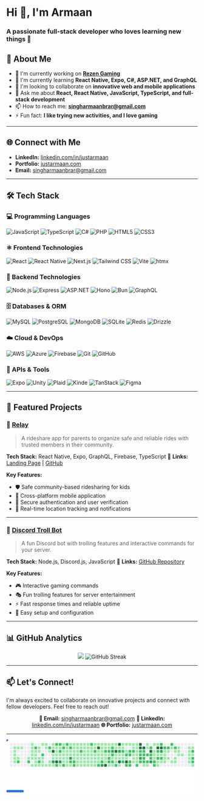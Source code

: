 # Hi 👋, I'm Armaan

### A passionate full-stack developer who loves learning new things 🌲

## 🚀 About Me

- 🔭 I'm currently working on **[Rezen Gaming](https://rezengaming.com)**
- 🌱 I'm currently learning **React Native, Expo, C#, ASP.NET, and GraphQL**
- 👯 I'm looking to collaborate on **innovative web and mobile applications**
- 💬 Ask me about **React, React Native, JavaScript, TypeScript, and full-stack development**
- 📫 How to reach me: **[singharmaanbrar@gmail.com](mailto:singharmaanbrar@gmail.com)**
- ⚡ Fun fact: **I like trying new activities, and I love gaming**

---

## 🌐 Connect with Me

- **LinkedIn:** [linkedin.com/in/justarmaan](https://linkedin.com/in/justarmaan)
- **Portfolio:** [justarmaan.com](https://justarmaan.com)
- **Email:** [singharmaanbrar@gmail.com](mailto:singharmaanbrar@gmail.com)


---

## 🛠️ Tech Stack

### 💻 Programming Languages
<p align="left">
  <img src="https://img.shields.io/badge/JavaScript-F7DF1E?style=for-the-badge&logo=javascript&logoColor=black" alt="JavaScript" />
  <img src="https://img.shields.io/badge/TypeScript-3178C6?style=for-the-badge&logo=typescript&logoColor=white" alt="TypeScript" />
  <img src="https://img.shields.io/badge/C%23-239120?style=for-the-badge&logo=c-sharp&logoColor=white" alt="C#" />
  <img src="https://img.shields.io/badge/PHP-777BB4?style=for-the-badge&logo=php&logoColor=white" alt="PHP" />
  <img src="https://img.shields.io/badge/HTML5-E34F26?style=for-the-badge&logo=html5&logoColor=white" alt="HTML5" />
  <img src="https://img.shields.io/badge/CSS3-1572B6?style=for-the-badge&logo=css3&logoColor=white" alt="CSS3" />
</p>

### ⚛️ Frontend Technologies
<p align="left">
  <img src="https://img.shields.io/badge/React-61DAFB?style=for-the-badge&logo=react&logoColor=black" alt="React" />
  <img src="https://img.shields.io/badge/React_Native-61DAFB?style=for-the-badge&logo=react&logoColor=black" alt="React Native" />
  <img src="https://img.shields.io/badge/Next.js-000000?style=for-the-badge&logo=nextdotjs&logoColor=white" alt="Next.js" />
  <img src="https://img.shields.io/badge/Tailwind_CSS-38B2AC?style=for-the-badge&logo=tailwind-css&logoColor=white" alt="Tailwind CSS" />
  <img src="https://img.shields.io/badge/Vite-646CFF?style=for-the-badge&logo=vite&logoColor=white" alt="Vite" />
  <img src="https://img.shields.io/badge/htmx-3366CC?style=for-the-badge&logo=htmx&logoColor=white" alt="htmx" />
</p>

### 🔧 Backend Technologies
<p align="left">
  <img src="https://img.shields.io/badge/Node.js-339933?style=for-the-badge&logo=nodedotjs&logoColor=white" alt="Node.js" />
  <img src="https://img.shields.io/badge/Express-000000?style=for-the-badge&logo=express&logoColor=white" alt="Express" />
  <img src="https://img.shields.io/badge/ASP.NET-512BD4?style=for-the-badge&logo=dotnet&logoColor=white" alt="ASP.NET" />
  <img src="https://img.shields.io/badge/Hono-E36002?style=for-the-badge&logo=hono&logoColor=white" alt="Hono" />
  <img src="https://img.shields.io/badge/Bun-000000?style=for-the-badge&logo=bun&logoColor=white" alt="Bun" />
  <img src="https://img.shields.io/badge/GraphQL-E10098?style=for-the-badge&logo=graphql&logoColor=white" alt="GraphQL" />
</p>

### 🗄️ Databases & ORM
<p align="left">
  <img src="https://img.shields.io/badge/MySQL-4479A1?style=for-the-badge&logo=mysql&logoColor=white" alt="MySQL" />
  <img src="https://img.shields.io/badge/PostgreSQL-336791?style=for-the-badge&logo=postgresql&logoColor=white" alt="PostgreSQL" />
  <img src="https://img.shields.io/badge/MongoDB-47A248?style=for-the-badge&logo=mongodb&logoColor=white" alt="MongoDB" />
  <img src="https://img.shields.io/badge/SQLite-003B57?style=for-the-badge&logo=sqlite&logoColor=white" alt="SQLite" />
  <img src="https://img.shields.io/badge/Redis-DC382D?style=for-the-badge&logo=redis&logoColor=white" alt="Redis" />
  <img src="https://img.shields.io/badge/Drizzle-C5F74F?style=for-the-badge&logo=drizzle&logoColor=black" alt="Drizzle" />
</p>

### ☁️ Cloud & DevOps
<p align="left">
  <img src="https://img.shields.io/badge/AWS-232F3E?style=for-the-badge&logo=amazonaws&logoColor=white" alt="AWS" />
  <img src="https://img.shields.io/badge/Azure-0078D4?style=for-the-badge&logo=microsoftazure&logoColor=white" alt="Azure" />
  <img src="https://img.shields.io/badge/Firebase-FFCA28?style=for-the-badge&logo=firebase&logoColor=black" alt="Firebase" />
  <img src="https://img.shields.io/badge/Git-F05032?style=for-the-badge&logo=git&logoColor=white" alt="Git" />
  <img src="https://img.shields.io/badge/GitHub-181717?style=for-the-badge&logo=github&logoColor=white" alt="GitHub" />
</p>

### 🔌 APIs & Tools
<p align="left">
  <img src="https://img.shields.io/badge/Expo-000020?style=for-the-badge&logo=expo&logoColor=white" alt="Expo" />
  <img src="https://img.shields.io/badge/Unity-000000?style=for-the-badge&logo=unity&logoColor=white" alt="Unity" />
  <img src="https://img.shields.io/badge/Plaid-000000?style=for-the-badge&logo=plaid&logoColor=white" alt="Plaid" />
  <img src="https://img.shields.io/badge/Kinde-6C47FF?style=for-the-badge&logo=kinde&logoColor=white" alt="Kinde" />
  <img src="https://img.shields.io/badge/TanStack-FF4154?style=for-the-badge&logo=reactquery&logoColor=white" alt="TanStack" />
  <img src="https://img.shields.io/badge/Figma-F24E1E?style=for-the-badge&logo=figma&logoColor=white" alt="Figma" />
</p>

---

## 🚀 Featured Projects

### 🚗 [Relay](https://relay.arspera.com/)
> A rideshare app for parents to organize safe and reliable rides with trusted members in their community.

**Tech Stack:** React Native, Expo, GraphQL, Firebase, TypeScript
🔗 **Links:** [Landing Page](https://relay.arspera.com/) | [GitHub](https://github.com/byrondray/relay)

**Key Features:**
- 🛡️ Safe community-based ridesharing for kids
- 📱 Cross-platform mobile application
- 🔐 Secure authentication and user verification
- 📍 Real-time location tracking and notifications

---

### 🤖 [Discord Troll Bot](https://github.com/JustArmaan/trollbot)
> A fun Discord bot with trolling features and interactive commands for your server.

**Tech Stack:** Node.js, Discord.js, JavaScript
🔗 **Links:** [GitHub Repository](https://github.com/JustArmaan/trollbot)

**Key Features:**
- 🎮 Interactive gaming commands
- 🎭 Fun trolling features for server entertainment
- ⚡ Fast response times and reliable uptime
- 🔧 Easy setup and configuration

---

## 📊 GitHub Analytics

<div align="center">
  <img height="195em" src="https://github-readme-stats.vercel.app/api/top-langs/?username=justarmaan&layout=compact&langs_count=8&theme=tokyonight"/>
  <img src="https://streak-stats.demolab.com?user=JustArmaan&theme=tokyonight&border_radius=5" alt="GitHub Streak" />
</div>

---

## 📫 Let's Connect!

I'm always excited to collaborate on innovative projects and connect with fellow developers. Feel free to reach out!

<div align="center">

  **💌 Email:** [singharmaanbrar@gmail.com](mailto:singharmaanbrar@gmail.com)
  **💼 LinkedIn:** [linkedin.com/in/justarmaan](https://linkedin.com/in/justarmaan)
  **🌐 Portfolio:** [justarmaan.com](https://justarmaan.com)

</div>

---

<picture>
  <source
    media="(prefers-color-scheme: dark)"
    srcset="images/breakout-dark.svg"
  />
  <source
    media="(prefers-color-scheme: light)"
    srcset="images/breakout-light.svg"
  />
  <img alt="Breakout Game" src="images/breakout-light.svg" />
</picture>
